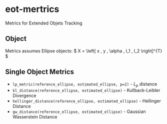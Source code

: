 # eot-mertrics
Metrics for Extended Objets Tracking

## Object
Metrics assumes Ellipse objects:
$
    X = \left[ x \, y \, \alpha \, l_1 \, l_2 \right]^{T}
$

## Single Object Metrics
* `lp_metric(reference_ellipse, estimated_ellipse, p=2)` - $L_p$ distance
* `kl_distance(reference_ellipse, estimated_ellipse)` - Kullback-Leibler Divergence
* `hellinger_distance(reference_ellipse, estimated_ellipse)` - Hellinger Distance
* `gw_distance(reference_ellipse, estimated_ellipse)` - Gaussian Wasserstein Distance
